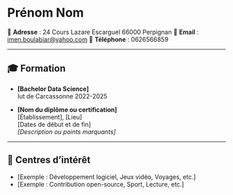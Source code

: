 # Prénom Nom

📍 **Adresse** : 24 Cours Lazare Escarguel 66000 Perpignan
📧 **Email** : imen.boulabiar@yahoo.com
📱 **Téléphone** : 0626566859

---

## 🎓 Formation

- **[Bachelor Data Science]**  
  Iut de Carcassonne 
  2022-2025

- **[Nom du diplôme ou certification]**  
  [Établissement], [Lieu]  
  [Dates de début et de fin]  
  *[Description ou points marquants]*

---




## 🎯 Centres d’intérêt

- [Exemple : Développement logiciel, Jeux vidéo, Voyages, etc.]  
- [Exemple : Contribution open-source, Sport, Lecture, etc.]

